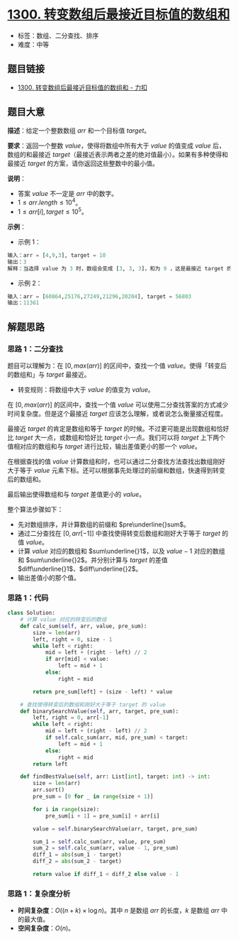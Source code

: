 # [1300. 转变数组后最接近目标值的数组和](https://leetcode.cn/problems/sum-of-mutated-array-closest-to-target/)

- 标签：数组、二分查找、排序
- 难度：中等

## 题目链接

- [1300. 转变数组后最接近目标值的数组和 - 力扣](https://leetcode.cn/problems/sum-of-mutated-array-closest-to-target/)

## 题目大意

**描述**：给定一个整数数组 $arr$ 和一个目标值 $target$。

**要求**：返回一个整数 $value$，使得将数组中所有大于 $value$ 的值变成 $value$ 后，数组的和最接近 $target$（最接近表示两者之差的绝对值最小）。如果有多种使得和最接近 $target$ 的方案，请你返回这些整数中的最小值。

**说明**：

- 答案 $value$ 不一定是 $arr$ 中的数字。
- $1 \le arr.length \le 10^4$。
- $1 \le arr[i], target \le 10^5$。

**示例**：

- 示例 1：

```python
输入：arr = [4,9,3], target = 10
输出：3
解释：当选择 value 为 3 时，数组会变成 [3, 3, 3]，和为 9 ，这是最接近 target 的方案。
```

- 示例 2：

```python
输入：arr = [60864,25176,27249,21296,20204], target = 56803
输出：11361
```

## 解题思路

### 思路 1：二分查找

题目可以理解为：在 $[0, max(arr)]$ 的区间中，查找一个值 $value$。使得「转变后的数组和」与 $target$ 最接近。

- 转变规则：将数组中大于 $value$ 的值变为 $value$。

在 $[0, max(arr)]$ 的区间中，查找一个值 $value$ 可以使用二分查找答案的方式减少时间复杂度。但是这个最接近 $target$ 应该怎么理解，或者说怎么衡量接近程度。

最接近 $target$ 的肯定是数组和等于 $target$ 的时候。不过更可能是出现数组和恰好比 $target$ 大一点，或数组和恰好比 $target$ 小一点。我们可以将 $target$ 上下两个值相对应的数组和与 $target$ 进行比较，输出差值更小的那一个 $value$。

在根据查找的值 $value$ 计算数组和时，也可以通过二分查找方法查找出数组刚好大于等于 $value$ 元素下标。还可以根据事先处理过的前缀和数组，快速得到转变后的数组和。

最后输出使得数组和与 $target$ 差值更小的 $value$。

整个算法步骤如下：

- 先对数组排序，并计算数组的前缀和 $pre\underline{}sum$。
- 通过二分查找在 $[0, arr[-1]]$ 中查找使得转变后数组和刚好大于等于 $target$ 的值 $value$。
- 计算 $value$ 对应的数组和 $sum\underline{}1$，以及 $value - 1$ 对应的数组和 $sum\underline{}2$。并分别计算与 $target$ 的差值 $diff\underline{}1$、$diff\underline{}2$。
- 输出差值小的那个值。

### 思路 1：代码

```python
class Solution:
    # 计算 value 对应的转变后的数组
    def calc_sum(self, arr, value, pre_sum):
        size = len(arr)
        left, right = 0, size - 1
        while left < right:
            mid = left + (right - left) // 2
            if arr[mid] < value:
                left = mid + 1
            else:
                right = mid

        return pre_sum[left] + (size - left) * value

    # 查找使得转变后的数组和刚好大于等于 target 的 value
    def binarySearchValue(self, arr, target, pre_sum):
        left, right = 0, arr[-1]
        while left < right:
            mid = left + (right - left) // 2
            if self.calc_sum(arr, mid, pre_sum) < target:
                left = mid + 1
            else:
                right = mid
        return left

    def findBestValue(self, arr: List[int], target: int) -> int:
        size = len(arr)
        arr.sort()
        pre_sum = [0 for _ in range(size + 1)]

        for i in range(size):
            pre_sum[i + 1] = pre_sum[i] + arr[i]

        value = self.binarySearchValue(arr, target, pre_sum)

        sum_1 = self.calc_sum(arr, value, pre_sum)
        sum_2 = self.calc_sum(arr, value - 1, pre_sum)
        diff_1 = abs(sum_1 - target)
        diff_2 = abs(sum_2 - target)

        return value if diff_1 < diff_2 else value - 1
```

### 思路 1：复杂度分析

- **时间复杂度**：$O((n + k) \times \log n)$。其中 $n$ 是数组 $arr$ 的长度，$k$ 是数组 $arr$ 中的最大值。
- **空间复杂度**：$O(n)$。

